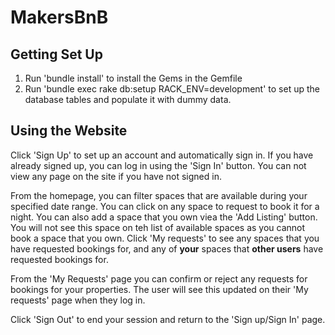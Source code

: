 # MakersBnB

## Getting Set Up
1. Run 'bundle install' to install the Gems in the Gemfile
2. Run 'bundle exec rake db:setup RACK_ENV=development' to set up the database tables and populate it with dummy data. 

## Using the Website
Click 'Sign Up' to set up an account and automatically sign in. 
If you have already signed up, you can log in using the 'Sign In' button.
You can not view any page on the site if you have not signed in. 

From the homepage, you can filter spaces that are available during your specified date range. 
You can click on any space to request to book it for a night.
You can also add a space that you own viea the 'Add Listing' button. You will not see this space on teh list of available spaces as you cannot book a space that you own.
Click 'My requests' to see any spaces that you have requested bookings for, and any of **your** spaces that **other users** have requested bookings for.

From the 'My Requests' page you can confirm or reject any requests for bookings for your properties. The user will see this updated on their 'My requests' page when they log in. 

Click 'Sign Out' to end your session and return to the 'Sign up/Sign In' page.

